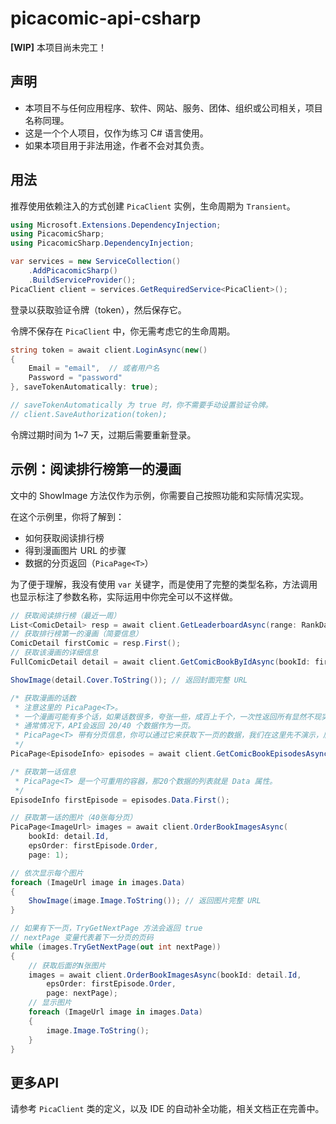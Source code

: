 # picacomic-api-csharp

**[WIP]** 本项目尚未完工！

## 声明

- 本项目不与任何应用程序、软件、网站、服务、团体、组织或公司相关，项目名称同理。
- 这是一个个人项目，仅作为练习 C# 语言使用。
- 如果本项目用于非法用途，作者不会对其负责。

## 用法

推荐使用依赖注入的方式创建 `PicaClient` 实例，生命周期为 `Transient`。

```csharp
using Microsoft.Extensions.DependencyInjection;
using PicacomicSharp;
using PicacomicSharp.DependencyInjection;

var services = new ServiceCollection()
    .AddPicacomicSharp()
    .BuildServiceProvider();
PicaClient client = services.GetRequiredService<PicaClient>();
```

登录以获取验证令牌（token），然后保存它。

令牌不保存在 `PicaClient` 中，你无需考虑它的生命周期。

```csharp
string token = await client.LoginAsync(new()
{
    Email = "email",  // 或者用户名
    Password = "password"
}, saveTokenAutomatically: true);

// saveTokenAutomatically 为 true 时，你不需要手动设置验证令牌。
// client.SaveAuthorization(token);
```

令牌过期时间为 1~7 天，过期后需要重新登录。

## 示例：阅读排行榜第一的漫画

文中的 ShowImage 方法仅作为示例，你需要自己按照功能和实际情况实现。

在这个示例里，你将了解到：
- 如何获取阅读排行榜
- 得到漫画图片 URL 的步骤
- 数据的分页返回（`PicaPage<T>`）

为了便于理解，我没有使用 `var` 关键字，而是使用了完整的类型名称，方法调用也显示标注了参数名称，实际运用中你完全可以不这样做。

```csharp
// 获取阅读排行榜（最近一周）
List<ComicDetail> resp = await client.GetLeaderboardAsync(range: RankDateRange.Day7);
// 获取排行榜第一的漫画（简要信息）
ComicDetail firstComic = resp.First();
// 获取该漫画的详细信息
FullComicDetail detail = await client.GetComicBookByIdAsync(bookId: firstComic.Id);

ShowImage(detail.Cover.ToString()); // 返回封面完整 URL

/* 获取漫画的话数
 * 注意这里的 PicaPage<T>。
 * 一个漫画可能有多个话，如果话数很多，夸张一些，成百上千个，一次性返回所有显然不现实。
 * 通常情况下，API会返回 20/40 个数据作为一页。
 * PicaPage<T> 带有分页信息，你可以通过它来获取下一页的数据，我们在这里先不演示，后面会有。
 */
PicaPage<EpisodeInfo> episodes = await client.GetComicBookEpisodesAsync(bookId: detail.Id, page: 1);

/* 获取第一话信息
 * PicaPage<T> 是一个可重用的容器，那20个数据的列表就是 Data 属性。
 */
EpisodeInfo firstEpisode = episodes.Data.First();

// 获取第一话的图片（40张每分页）
PicaPage<ImageUrl> images = await client.OrderBookImagesAsync(
    bookId: detail.Id,
    epsOrder: firstEpisode.Order,
    page: 1);

// 依次显示每个图片
foreach (ImageUrl image in images.Data)
{
    ShowImage(image.Image.ToString()); // 返回图片完整 URL
}

// 如果有下一页，TryGetNextPage 方法会返回 true
// nextPage 变量代表着下一分页的页码
while (images.TryGetNextPage(out int nextPage))
{
    // 获取后面的N张图片
    images = await client.OrderBookImagesAsync(bookId: detail.Id,
        epsOrder: firstEpisode.Order,
        page: nextPage);
    // 显示图片
    foreach (ImageUrl image in images.Data)
    {
        image.Image.ToString();
    }
}

```

## 更多API

请参考 `PicaClient` 类的定义，以及 IDE 的自动补全功能，相关文档正在完善中。
